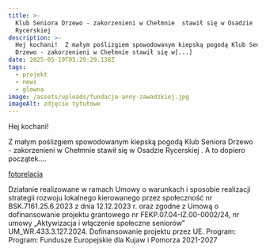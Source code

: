 ```yaml
---
title: >-
  Klub Seniora Drzewo - zakorzenieni w Chełmnie  stawił się w Osadzie
  Rycerskiej 
description: >-
  Hej kochani!  Z małym poślizgiem spowodowanym kiepską pogodą Klub Seniora
  Drzewo - zakorzenieni w Chełmnie stawił się w[...]
date: 2025-05-19T05:29:29.138Z
tags:
  - projekt
  - news
  - glowna
image: /assets/uploads/fundacja-anny-zawadzkiej.jpg
imageAlt: zdjęcie tytułowe
---
```

Hej kochani!

Z małym poślizgiem spowodowanym kiepską pogodą Klub Seniora Drzewo - zakorzenieni w Chełmnie  stawił się w Osadzie Rycerskiej . A to dopiero początek….

[fotorelacja](https://www.facebook.com/FAZG.org/posts/pfbid027NhBkGQdYLDxKKiaZU7A8s7jwMhLQtUgETD46Pdr5KjvdAAouvt6jFarpx88e3FSl)



Działanie realizowane w ramach Umowy o warunkach i sposobie realizacji strategii rozwoju lokalnego kierowanego przez społeczność nr BSK.7161.25.6.2023 z dnia 12.12.2023 r. oraz zgodne z Umową o dofinansowanie projektu grantowego nr FEKP.07.04-IZ.00-0002/24, nr umowy „Aktywizacja i włączenie społeczne seniorów” UM_WR.433.3.127.2024. Dofinansowanie projektu przez UE. Program: Program: Fundusze Europejskie dla Kujaw i Pomorza 2021-2027
